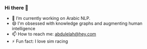 ### Hi there 👋

- 🔭 I’m currently working on Arabic NLP. 
- 😄 I'm obsessed with knowledge graphs and augmenting human intelligence
- 📫 How to reach me: abdulelah@hey.com
- ⚡ Fun fact: I love sim racing 
<!--
**abdulelahsm/abdulelahsm** is a ✨ _special_ ✨ repository because its `README.md` (this file) appears on your GitHub profile.

Here are some ideas to get you started:

- 🔭 I’m currently working on ...
- 🌱 I’m currently learning ...
- 👯 I’m looking to collaborate on ...
- 🤔 I’m looking for help with ...
- 💬 Ask me about ...
- 📫 How to reach me: ...
- 😄 Pronouns: ...
- ⚡ Fun fact: ...
-->
